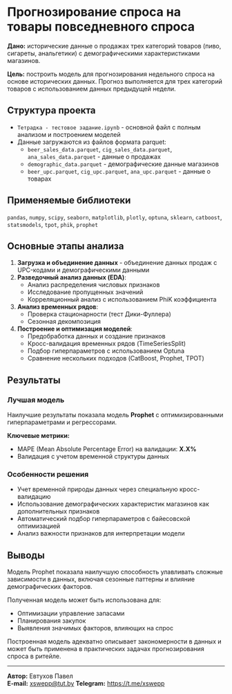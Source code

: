 # Прогнозирование спроса на товары повседневного спроса

**Дано:** исторические данные о продажах трех категорий товаров (пиво, сигареты, анальгетики) с демографическими характеристиками магазинов.

**Цель:** построить модель для прогнозирования недельного спроса на основе исторических данных. Прогноз выполняется для трех категорий товаров с использованием данных предыдущей недели.

## Структура проекта

- `Тетрадка - тестовое задание.ipynb` - основной файл с полным анализом и построением моделей
- Данные загружаются из файлов формата parquet:
  - `beer_sales_data.parquet`, `cig_sales_data.parquet`, `ana_sales_data.parquet` - данные о продажах
  - `demographic_data.parquet` - демографические данные магазинов
  - `beer_upc.parquet`, `cig_upc.parquet`, `ana_upc.parquet` - данные о товарах

## Применяемые библиотеки

`pandas`, `numpy`, `scipy`, `seaborn`, `matplotlib`, `plotly`, `optuna`, `sklearn`, `catboost`, `statsmodels`, `tpot`, `phik`, `prophet`

## Основные этапы анализа

1. **Загрузка и объединение данных** - объединение данных продаж с UPC-кодами и демографическими данными
2. **Разведочный анализ данных (EDA)**:
   - Анализ распределения числовых признаков
   - Исследование пропущенных значений
   - Корреляционный анализ с использованием PhiK коэффициента
3. **Анализ временных рядов**:
   - Проверка стационарности (тест Дики-Фуллера)
   - Сезонная декомпозиция
4. **Построение и оптимизация моделей**:
   - Предобработка данных и создание признаков
   - Кросс-валидация временных рядов (TimeSeriesSplit)
   - Подбор гиперпараметров с использованием Optuna
   - Сравнение нескольких подходов (CatBoost, Prophet, TPOT)

## Результаты

### Лучшая модель
Наилучшие результаты показала модель **Prophet** с оптимизированными гиперпараметрами и регрессорами.

**Ключевые метрики:**
- MAPE (Mean Absolute Percentage Error) на валидации: **X.X%**
- Валидация с учетом временной структуры данных

### Особенности решения
- Учет временной природы данных через специальную кросс-валидацию
- Использование демографических характеристик магазинов как дополнительных признаков
- Автоматический подбор гиперпараметров с байесовской оптимизацией
- Анализ важности признаков для интерпретации модели

## Выводы

Модель Prophet показала наилучшую способность улавливать сложные зависимости в данных, включая сезонные паттерны и влияние демографических факторов.

Полученная модель может быть использована для:
- Оптимизации управление запасами
- Планирования закупок
- Выявления значимых факторов, влияющих на спрос

Построенная модель адекватно описывает закономерности в данных и может быть применена в практических задачах прогнозирования спроса в ритейле.

---

**Автор:** Евтухов Павел  
**E-mail:** xswepp@tut.by
**Telegram:** https://t.me/xswepp
